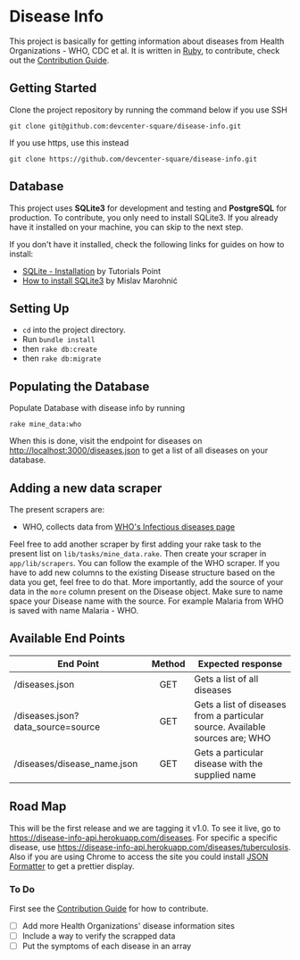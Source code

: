 # Disease Info

This project is basically for getting information about diseases from Health Organizations -  WHO, CDC et al. It is written in [Ruby](https://www.ruby-lang.org/en/), to contribute, check out the [Contribution Guide](https://github.com/devcenter-square/disease-info/blob/develop/CONTRIBUTING.md).

## Getting Started

Clone the project repository by running the command below if you use SSH

```git clone git@github.com:devcenter-square/disease-info.git```

If you use https, use this instead

```git clone https://github.com/devcenter-square/disease-info.git```

## Database

This project uses **SQLite3** for development and testing and **PostgreSQL** for production. To contribute, you only need to install SQLite3. If you already have it installed on your machine, you can skip to the next step.

If you don't have it installed, check the following links for guides on how to install:
- [SQLite - Installation](http://www.tutorialspoint.com/sqlite/sqlite_installation.htm) by Tutorials Point
- [How to install SQLite3](http://mislav.net/rails/install-sqlite3/) by Mislav Marohnić

## Setting Up

* `cd` into the project directory.
* Run `bundle install`
* then `rake db:create`
* then `rake db:migrate`

## Populating the Database

Populate Database with disease info by running

`rake mine_data:who`

When this is done, visit  the endpoint for diseases on [http://localhost:3000/diseases.json](http://localhost:3000/diseases.json) to get a list of all diseases on your database.

## Adding a new data scraper

The present scrapers are:

* WHO, collects data from [WHO's Infectious diseases page](http://www.who.int/topics/infectious_diseases/factsheets/en/)

Feel free to add another scraper by first adding your rake task to the present list on `lib/tasks/mine_data.rake`.
Then create your scraper in `app/lib/scrapers`. You can follow the example of the WHO scraper.
If you have to add new columns to the existing Disease structure based on the data you get, feel free to do that.
More importantly, add the source of your data in the `more` column present on the Disease object.
Make sure to name space your Disease name with the source. For example Malaria from WHO is saved with name Malaria - WHO.

## Available End Points

| End Point                          | Method      |  Expected response                                                             |
| ---------------------------------- |:-----------:|--------------------------------------------------------------------------------|
| /diseases.json                     |  GET        |  Gets a list of all diseases                                                   |
| /diseases.json?data_source=source  |  GET        |  Gets a list of diseases from a particular source. Available sources are; WHO  |
| /diseases/disease_name.json        |  GET        |  Gets a particular disease with the supplied name                              |

## Road Map
This will be the first release and we are tagging it v1.0. To see it live, go to https://disease-info-api.herokuapp.com/diseases. For specific a specific disease, use https://disease-info-api.herokuapp.com/diseases/tuberculosis. Also if you are using Chrome to access the site you could install [JSON Formatter](https://chrome.google.com/webstore/detail/json-formatter/bcjindcccaagfpapjjmafapmmgkkhgoa?hl=en) to get a prettier display.

### To Do
First see the [Contribution Guide](https://github.com/devcenter-square/disease-info/blob/develop/CONTRIBUTION.md) for how to contribute.
- [ ] Add more Health Organizations' disease information sites
- [ ] Include a way to verify the scrapped data
- [ ] Put the symptoms of each disease in an array
